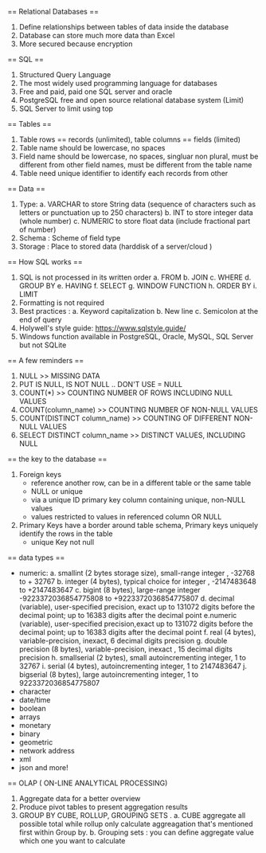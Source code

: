== Relational Databases == 
1. Define relationships between tables of data inside the database 
2. Database can store much more data than Excel 
3. More secured because encryption 

== SQL == 
1. Structured Query Language 
2. The most widely used programming language for databases 
3. Free and paid, paid one SQL server and oracle
4. PostgreSQL free and open source relational database system (Limit)
5. SQL Server to limit using top 

== Tables == 
1. Table rows == records (unlimited), table columns == fields (limited)
2. Table name should be lowercase, no spaces
3. Field name should be lowercase, no spaces, singluar non plural, must be different from other field names, must be different from the table name 
4. Table need unique identifier to identify each records from other

== Data == 
1. Type: 
    a. VARCHAR to store String data (sequence of characters such as letters or punctuation up to 250 characters)
    b. INT to store integer data (whole number)
    c. NUMERIC to store float data (include fractional part of number)
2. Schema : Scheme of field type 
3. Storage : Place to stored data (harddisk of a server/cloud )

== How SQL works == 
1. SQL is not processed in its written order 
    a. FROM 
    b. JOIN 
    c. WHERE 
    d. GROUP BY 
    e. HAVING
    f. SELECT
    g. WINDOW FUNCTION
    h. ORDER BY 
    i. LIMIT 
2. Formatting is not required 
3. Best practices : 
    a. Keyword capitalization 
    b. New line 
    c. Semicolon at the end of query 
4. Holywell's style guide: https://www.sqlstyle.guide/
5. Windows function available in PostgreSQL, Oracle, MySQL, SQL Server but not SQLite

== A few reminders == 
1. NULL >> MISSING DATA 
2. PUT IS NULL, IS NOT NULL .. DON'T USE = NULL 
3. COUNT(*) >> COUNTING NUMBER OF ROWS INCLUDING NULL VALUES 
4. COUNT(column_name) >> COUNTING NUMBER OF NON-NULL VALUES 
5. COUNT(DISTINCT column_name) >> COUNTING OF DIFFERENT NON-NULL VALUES 
6. SELECT DISTINCT column_name >> DISTINCT VALUES, INCLUDING NULL 

== the key to the database == 
1. Foreign keys 
    - reference another row, can be in a different table or the same table 
    - NULL or unique
    - via a unique ID 
    primary key column containing unique, non-NULL values 
    - values restricted to values in referenced column OR NULL 
2. Primary Keys have a border around table schema, Primary keys uniquely identify the rows in the table 
     - unique Key not null 

== data types == 
- numeric: 
a. smallint (2 bytes storage size), small-range     integer , -32768 to + 32767
b. integer (4 bytes), typical choice for integer , -2147483648 to +2147483647
c. bigint (8 bytes), large-range integer -9223372036854775808 to +9223372036854775807
d. decimal (variable), user-specified precision, exact up to 131072 digits before the decimal point; up to 16383 digits after the decimal point 
e.numeric (variable), user-specified precision,exact up to 131072 digits before the decimal point; up to 16383 digits after the decimal point 
f. real (4 bytes), variable-precision, inexact, 6 decimal digits precision 
g. double precision (8 bytes), variable-precision, inexact , 15 decimal digits precision
h. smallserial (2 bytes), small autoincrementing integer, 
1 to 32767
i. serial (4 bytes), autoincrementing integer, 
1 to 2147483647
j. bigserial (8 bytes), large autoincrementing integer, 1 to 9223372036854775807
- character 
- date/time 
- boolean 
- arrays 
- monetary 
- binary 
- geometric
- network address
- xml 
- json 
and more!

== OLAP ( ON-LINE ANALYTICAL PROCESSING) 
1. Aggregate data for a better overview 
2. Produce pivot tables to present aggregation results 
3. GROUP BY CUBE, ROLLUP, GROUPING SETS . 
a. CUBE aggregate all possible total while rollup only calculate aggreagation that's mentioned first within Group by. 
b. Grouping sets : you can define aggregate value which one you want to calculate 
